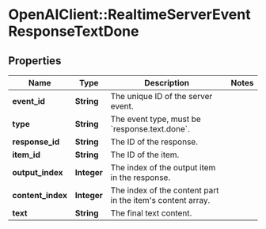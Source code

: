 # OpenAIClient::RealtimeServerEventResponseTextDone

## Properties
Name | Type | Description | Notes
------------ | ------------- | ------------- | -------------
**event_id** | **String** | The unique ID of the server event. | 
**type** | **String** | The event type, must be &#x60;response.text.done&#x60;. | 
**response_id** | **String** | The ID of the response. | 
**item_id** | **String** | The ID of the item. | 
**output_index** | **Integer** | The index of the output item in the response. | 
**content_index** | **Integer** | The index of the content part in the item&#x27;s content array. | 
**text** | **String** | The final text content. | 

